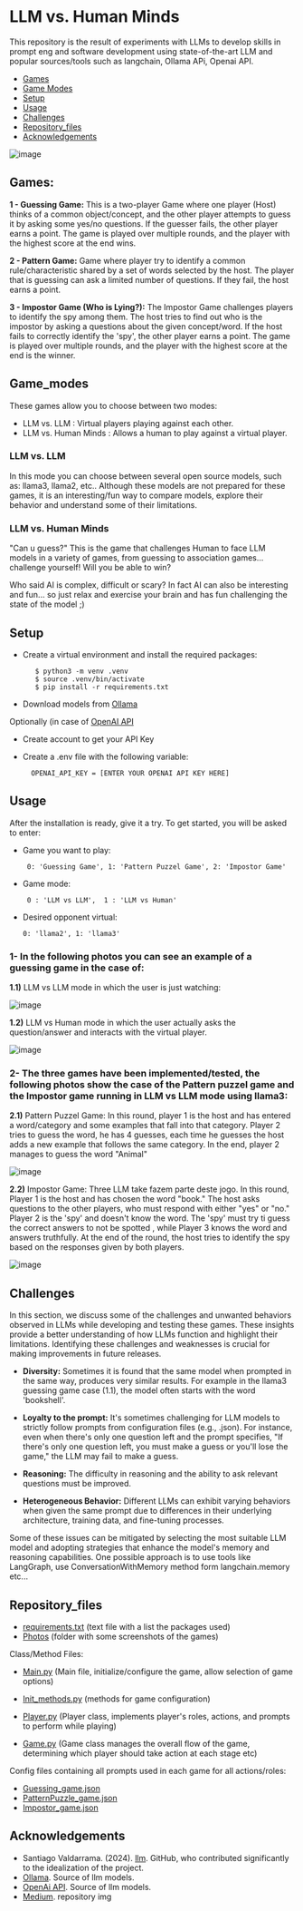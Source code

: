 # LLM vs. Human Minds

This repository is the result of experiments with LLMs to develop skills in prompt eng and software development using state-of-the-art LLM and popular sources/tools such as langchain, Ollama APi, Openai API.
- [Games](#Games)
- [Game Modes](#Game_modes)
- [Setup](#Setup)
- [Usage](#usage)
- [Challenges](#Challenges)
- [Repository_files](#Repository_files)
- [Acknowledgements](#Acknowledgements)
  
![image](https://github.com/AMfeta99/LLM-vs.-Human-Minds/assets/74252797/fc4107c1-d87f-41fb-9475-67dbc9b453fa)

## Games:
**1 - Guessing Game:**
   This is a two-player Game where one player (Host) thinks of a common object/concept, and the other player attempts to guess it by asking some yes/no questions. If the guesser fails, the other player earns a point. The game is played over multiple rounds, and the player with the highest score at the end wins.

**2 - Pattern Game:**
   Game where player try to identify a common rule/characteristic shared by a set of words selected by the host. The player that is guessing can ask a limited number of questions. If they fail, the host earns a point.

**3 - Impostor Game (Who is Lying?):**
   The Impostor Game challenges players to identify the spy among them. The host tries to find out who is the impostor by asking a questions about the given concept/word. If the host fails to correctly identify the 'spy', the other player earns a point. The game is played over multiple rounds, and the player with the highest score at the end is the winner.


## Game_modes
These games allow you to choose between two modes:
- LLM vs. LLM
   : Virtual players playing against each other.
- LLM vs. Human Minds
   : Allows a human to play against a virtual player.

### LLM vs. LLM
In this mode you can choose between several open source models, such as: llama3, llama2, etc..
Although these models are not prepared for these games, it is an interesting/fun way to compare models, explore their behavior and understand some of their limitations.

### LLM vs. Human Minds
"Can u guess?" This is the game that challenges Human to face LLM models in a variety of games, from guessing to association games... challenge yourself! Will you be able to win?

Who said AI is complex, difficult or scary? In fact AI can also be interesting and fun...  so just relax and exercise your brain and has fun challenging the state of the model ;)


## Setup
- Create a virtual environment and install the required packages:
  
         $ python3 -m venv .venv
         $ source .venv/bin/activate
         $ pip install -r requirements.txt
- Download models from [Ollama](https://ollama.com/)

Optionally (in case of [OpenAI API](https://openai.com/index/openai-api)
- Create account to get your API Key
- Create a .env file with the following variable:
  
        OPENAI_API_KEY = [ENTER YOUR OPENAI API KEY HERE]

## Usage
After the installation is ready, give it a try. To get started, you will be asked to enter: 
-  Game you want to play:
  
        0: 'Guessing Game', 1: 'Pattern Puzzel Game', 2: 'Impostor Game'
   
-  Game mode:
  
        0 : 'LLM vs LLM',  1 : 'LLM vs Human'
   
-  Desired opponent virtual:

       0: 'llama2', 1: 'llama3'


### 1- In the following photos you can see an example of a guessing game in the case of:

**1.1)** LLM vs LLM mode in which the user is just watching:

![image](https://github.com/user-attachments/assets/70b1d560-86aa-4d63-9658-7b000d398bea)

**1.2)** LLM vs Human mode in which the user actually asks the question/answer and interacts with the virtual player.

![image](https://github.com/user-attachments/assets/571424ec-bc80-45bc-a386-d0310524b8c2) 


### 2- The three games have been implemented/tested, the following photos show the case of the Pattern puzzel game and the Impostor game running in LLM vs LLM mode using llama3:

**2.1)** Pattern Puzzel Game: In this round, player 1 is the host and has entered a word/category and some examples that fall into that category. Player 2 tries to guess the word, he has 4 guesses, each time he guesses the host adds a new example that follows the same category. In the end, player 2 manages to guess the word "Animal"

![image](https://github.com/user-attachments/assets/d46076c6-a222-45e2-b2af-9e78e3c9847e)

**2.2)** Impostor Game: Three LLM take fazem parte deste jogo. In this round, Player 1 is the host and has chosen the word "book." The host asks questions to the other players, who must respond with either "yes" or "no." Player 2 is the 'spy' and doesn't know the word. The 'spy' must try ti guess the correct answers to not be spotted , while Player 3 knows the word and answers truthfully. At the end of the round, the host tries to identify the spy based on the responses given by both players.

![image](https://github.com/user-attachments/assets/0ed93623-52f7-4cb0-888e-a0caa2231b5e)


## Challenges
In this section, we discuss some of the challenges and unwanted behaviors observed in LLMs while developing and testing these games. 
These insights provide a better understanding of how LLMs function and highlight their limitations. 
Identifying these challenges and weaknesses is crucial for making improvements in future releases.

- **Diversity:** Sometimes it is found that the same model when prompted in the same way, produces very similar results. For example in the llama3 guessing game case (1.1), the model often starts with the word 'bookshell'.
  
- **Loyalty to the prompt:** It's sometimes challenging for LLM models to strictly follow prompts from configuration files (e.g., .json). For instance, even when there's only one question left and the prompt specifies, "If there's only one question left, you must make a guess or you'll lose the game," the LLM may fail to make a guess.
  
- **Reasoning:** The difficulty in reasoning and the ability to ask relevant questions must be improved.
  
- **Heterogeneous Behavior:** Different LLMs can exhibit varying behaviors when given the same prompt due to differences in their underlying architecture, training data, and fine-tuning processes.
  
Some of these issues can be mitigated by selecting the most suitable LLM model and adopting strategies that enhance the model's memory and reasoning capabilities. One possible approach is to use tools like LangGraph, use ConversationWithMemory method form langchain.memory etc...


## Repository_files
  - [requirements.txt](https://github.com/AMfeta99/LLM-vs.-Human-Minds/blob/main/requirements.txt) (text file with a list the packages used)
  - [Photos](https://github.com/AMfeta99/LLM-vs.-Human-Minds/tree/main/photos) (folder with some screenshots of the games)

Class/Method Files:

  - [Main.py](https://github.com/AMfeta99/LLM-vs.-Human-Minds/blob/main/Main.py) (Main file, initialize/configure the game, allow selection of game options)
  
  - [Init_methods.py](https://github.com/AMfeta99/LLM-vs.-Human-Minds/blob/main/Init_methods.py) (methods for game configuration)
  
  - [Player.py](https://github.com/AMfeta99/LLM-vs.-Human-Minds/blob/main/Player.py) (Player class, implements player's roles, actions, and prompts to perform while playing)
  
  - [Game.py](https://github.com/AMfeta99/LLM-vs.-Human-Minds/blob/main/Game.py) (Game class manages the overall flow of the game, determining which player should take action at each stage etc)

Config files containing all prompts used in each game for all actions/roles:
  - [Guessing_game.json](https://github.com/AMfeta99/LLM-vs.-Human-Minds/blob/main/Guessing_game.json)
  - [PatternPuzzle_game.json](https://github.com/AMfeta99/LLM-vs.-Human-Minds/blob/main/PatternPuzzle_game.json)
  - [Impostor_game.json](https://github.com/AMfeta99/LLM-vs.-Human-Minds/blob/main/Impostor_game.json)


## Acknowledgements
- Santiago Valdarrama. (2024). [llm](https://github.com/svpino/llm/tree/main). GitHub, who contributed significantly to the idealization of the project.
- [Ollama](https://ollama.com/). Source of llm models.
- [OpenAi API](https://openai.com/index/openai-api/). Source of llm models.
- [Medium](https://medium.com/@GPTPlus/ai-in-human-robot-interaction-884ef04bdd88). repository img
